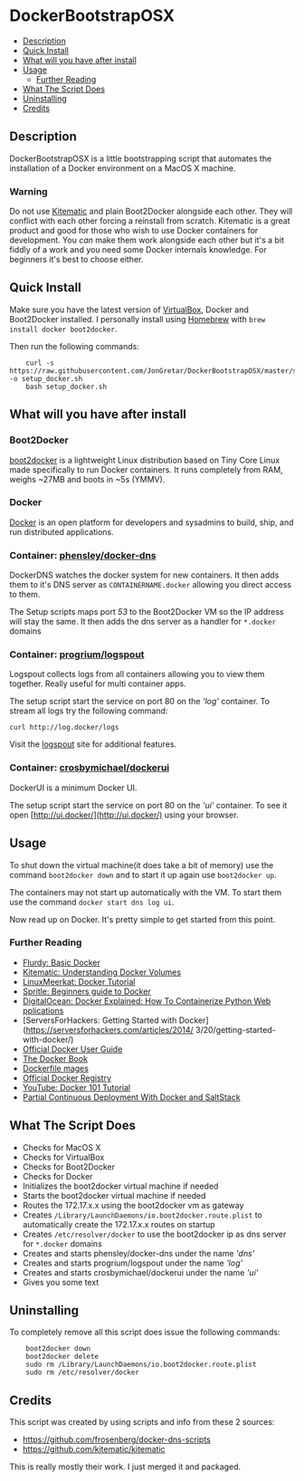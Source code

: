 # DockerBootstrapOSX

 * [Description](#description)
 * [Quick Install](#quick-install)
 * [What will you have after install](#what-will-you-have-after-install)
 * [Usage](#usage)
   * [Further Reading](#further-reading)
 * [What The Script Does](#what-the-script-does)
 * [Uninstalling](#uninstalling)
 * [Credits](#credits)


## Description

DockerBootstrapOSX is a little bootstrapping script that automates the installation of a Docker environment on a MacOS X machine.

### Warning

Do not use [Kitematic](kitematic.com) and plain Boot2Docker alongside each other. They will conflict with each other forcing a reinstall from scratch. Kitematic is a great product and good for those who wish to use Docker containers for development. You *can* make them work alongside each other but it's a bit fiddly of a work and you need some Docker internals knowledge. For beginners it's best to choose either.

## Quick Install

Make sure you have the latest version of [VirtualBox](http://virtualbox.org/wiki/Downloads), Docker and Boot2Docker installed. I personally install using [Homebrew](http://brew.sh) with `brew install docker boot2docker`.

Then run the following commands:

```console
	curl -s https://raw.githubusercontent.com/JonGretar/DockerBootstrapOSX/master/setup.sh -o setup_docker.sh
	bash setup_docker.sh
```

## What will you have after install

### Boot2Docker

[boot2docker](http://boot2docker.io/) is a lightweight Linux distribution based on Tiny Core Linux made specifically to run Docker containers. It runs completely from RAM, weighs ~27MB and boots in ~5s (YMMV).

### Docker

[Docker](https://docker.com/) is an open platform for developers and sysadmins to build, ship, and run distributed applications.

### Container: [phensley/docker-dns](https://github.com/phensley/docker-dns)

DockerDNS watches the docker system for new containers. It then adds them to it's DNS server as `CONTAINERNAME.docker` allowing you direct access to them.

The Setup scripts maps port *53* to the Boot2Docker VM so the IP address will stay the same. It then adds the dns server as a handler for `*.docker` domains

### Container: [progrium/logspout](https://github.com/progrium/logspout)

Logspout collects logs from all containers allowing you to view them together. Really useful for multi container apps.

The setup script start the service on port 80 on the *'log'* container. To stream all logs try the following command:

	curl http://log.docker/logs

Visit the [logspout](https://github.com/progrium/logspout) site for additional features.

### Container: [crosbymichael/dockerui](https://github.com/crosbymichael/dockerui)

DockerUI is a minimum Docker UI.

The setup script start the service on port 80 on the *'ui'* container. To see it open [http://ui.docker/](http://ui.docker/) using your browser.

## Usage

To shut down the virtual machine(it does take a bit of memory) use the command `boot2docker down` and to start it up again use `boot2docker up`.

The containers may not start up automatically with the VM. To start them use the command `docker start dns log ui`.

Now read up on Docker. It's pretty simple to get started from this point.

### Further Reading

 * [Flurdy: Basic Docker](http://flurdy.com/docs/docker/docker_osx_ubuntu.html#docker)
 * [Kitematic: Understanding Docker Volumes ](http://kitematic.com/blog/2014/09/10/understanding-docker-volumes.html)
 * [LinuxMeerkat: Docker Tutorial](http://linuxmeerkat.wordpress.com/2014/07/21/docker-tutorial/)
 * [Spritle: Beginners guide to Docker](http://www.spritle.com/blogs/2013/08/23/docker-for-beginners/)
 * [DigitalOcean: Docker Explained: How To Containerize Python Web  pplications](https://www.digitalocean.com/community/tutorials/docker-explained-how-to-containerize-python-web-applications)
 * [ServersForHackers: Getting Started with Docker](https://serversforhackers.com/articles/2014/ 3/20/getting-started-with-docker/)
 * [Official Docker User Guide](https://docs.docker.com/userguide/)
 * [The Docker Book](http://dockerbook.com/)
 * [Dockerfile  mages](http://dockerfile.github.io/)
 * [Official Docker Registry](https://registry.hub.docker.com/)
 * [YouTube: Docker 101 Tutorial](https://www.youtube.com/watch?v=VeiUjkiqo9E)
 * [Partial Continuous Deployment With Docker and SaltStack](http://bitjudo.com/blog/2014/05/13/partial-continuous-deployment-with-docker-and-saltstack/)


## What The Script Does

 * Checks for MacOS X
 * Checks for VirtualBox
 * Checks for Boot2Docker
 * Checks for Docker
 * Initializes the boot2docker virtual machine if needed
 * Starts the boot2docker virtual machine if needed
 * Routes the 172.17.x.x using the boot2docker vm as gateway
 * Creates `/Library/LaunchDaemons/io.boot2docker.route.plist` to automatically create the 172.17.x.x routes on startup
 * Creates `/etc/resolver/docker` to use the boot2docker ip as dns server for `*.docker` domains
 * Creates and starts phensley/docker-dns under the name *'dns'*
 * Creates and starts progrium/logspout under the name *'log'*
 * Creates and starts crosbymichael/dockerui under the name *'ui'*
 * Gives you some text

## Uninstalling

To completely remove all this script does issue the following commands:

```console
	boot2docker down
	boot2docker delete
	sudo rm /Library/LaunchDaemons/io.boot2docker.route.plist
	sudo rm /etc/resolver/docker
```

## Credits

This script was created by using scripts and info from these 2 sources:

 * https://github.com/frosenberg/docker-dns-scripts
 * https://github.com/kitematic/kitematic

This is really mostly their work. I just merged it and packaged.
